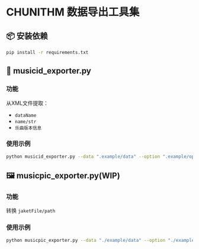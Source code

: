 # CHUNITHM 数据导出工具集
## 📦 安装依赖
```bash 
pip install -r requirements.txt
```
## 🎵 musicid_exporter.py
### 功能
从XML文件提取：

- `dataName`
- `name/str`
- `乐曲版本信息`
### 使用示例
```bash
python musicid_exporter.py --data ".example/data" --option ".example/option"
```
## 🖼️ musicpic_exporter.py(WIP)
### 功能
转换 `jaketFile/path`

### 使用示例
```bash
python musicpic_exporter.py --data "./example/data" --option "./example/option"
```
